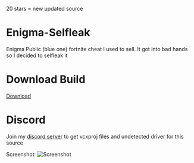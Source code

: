 
20 stars = new updated source
# Enigma-Selfleak
Enigma Public (blue one) fortnite cheat I used to sell. It got into bad hands so I decided to selfleak it

# Download Build
[Download](https://discord.gg/PkZBeMWFVm)

# Discord
Join my [discord server](https://discord.gg/PkZBeMWFVm) to get vcxproj files and undetected driver for this source

Screenshot:
![Screenshot](https://files.offshore.cat/3YEQBOQ4.png)
